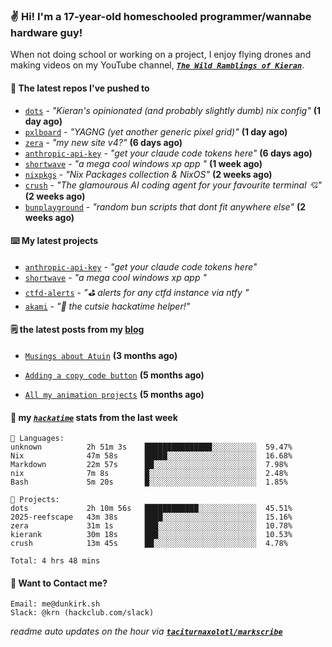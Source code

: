 ### ✌️ Hi! I'm a 17-year-old homeschooled programmer/wannabe hardware guy!

When not doing school or working on a project, I enjoy flying drones and making videos on my YouTube channel, [**_`The Wild Ramblings of Kieran`_**](https://youtube.com/@kieran.rambles).

#### 👷 The latest repos I've pushed to

- [`dots`](https://github.com/taciturnaxolotl/dots) - _"Kieran's opinionated (and probably slightly dumb) nix config"_ **(1 day ago)**
- [`pxlboard`](https://github.com/taciturnaxolotl/pxlboard) - _"YAGNG (yet another generic pixel grid)"_ **(1 day ago)**
- [`zera`](https://github.com/taciturnaxolotl/zera) - _"my new site v4?"_ **(6 days ago)**
- [`anthropic-api-key`](https://github.com/taciturnaxolotl/anthropic-api-key) - _"get your claude code tokens here"_ **(6 days ago)**
- [`shortwave`](https://github.com/taciturnaxolotl/shortwave) - _"a mega cool windows xp app "_ **(1 week ago)**
- [`nixpkgs`](https://github.com/NixOS/nixpkgs) - _"Nix Packages collection & NixOS"_ **(2 weeks ago)**
- [`crush`](https://github.com/charmbracelet/crush) - _"The glamourous AI coding agent for your favourite terminal 💘"_ **(2 weeks ago)**
- [`bunplayground`](https://github.com/taciturnaxolotl/bunplayground) - _"random bun scripts that dont fit anywhere else"_ **(2 weeks ago)**

#### ⌨️ My latest projects

- [`anthropic-api-key`](https://github.com/taciturnaxolotl/anthropic-api-key) - _"get your claude code tokens here"_
- [`shortwave`](https://github.com/taciturnaxolotl/shortwave) - _"a mega cool windows xp app "_
- [`ctfd-alerts`](https://github.com/taciturnaxolotl/ctfd-alerts) - _"⛳ alerts for any ctfd instance via ntfy "_
- [`akami`](https://github.com/taciturnaxolotl/akami) - _"🌷 the cutsie hackatime helper!"_

#### 🗒️ the latest posts from my [blog](https://dunkirk.sh)

- [`Musings about Atuin`](https://dunkirk.sh/blog/atuin/) **(3 months ago)**

- [`Adding a copy code button`](https://dunkirk.sh/blog/adding-a-copy-button/) **(5 months ago)**

- [`All my animation projects`](https://dunkirk.sh/blog/my-animations/) **(5 months ago)**



#### 📡 my [_`hackatime`_](https://waka.hackclub.com) stats from the last week

```text
💾 Languages:
unknown          2h 51m 3s    ███████████████░░░░░░░░░░  59.47%
Nix              47m 58s      █████░░░░░░░░░░░░░░░░░░░░  16.68%
Markdown         22m 57s      ██░░░░░░░░░░░░░░░░░░░░░░░  7.98%
nix              7m 8s        █░░░░░░░░░░░░░░░░░░░░░░░░  2.48%
Bash             5m 20s       █░░░░░░░░░░░░░░░░░░░░░░░░  1.85%

💼 Projects:
dots             2h 10m 56s   ████████████░░░░░░░░░░░░░  45.51%
2025-reefscape   43m 38s      ████░░░░░░░░░░░░░░░░░░░░░  15.16%
zera             31m 1s       ███░░░░░░░░░░░░░░░░░░░░░░  10.78%
kierank          30m 18s      ███░░░░░░░░░░░░░░░░░░░░░░  10.53%
crush            13m 45s      ██░░░░░░░░░░░░░░░░░░░░░░░  4.78%

Total: 4 hrs 48 mins
```

#### 📮 Want to Contact me?

```text
Email: me@dunkirk.sh
Slack: @krn (hackclub.com/slack)
```

_readme auto updates on the hour via [**`taciturnaxolotl/markscribe`**](https://github.com/taciturnaxolotl/markscribe)_
